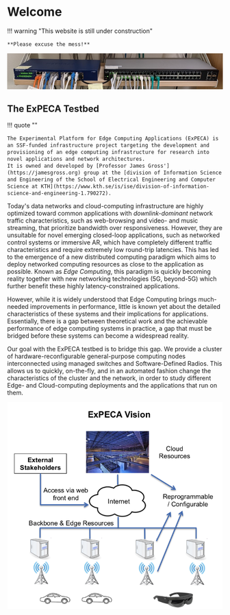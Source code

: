 # Welcome

!!! warning "This website is still under construction"

    **Please excuse the mess!**

![header](./assets/welcome_header.png)

## The ExPECA Testbed

!!! quote ""

    The Experimental Platform for Edge Computing Applications (ExPECA) is an SSF-funded infrastructure project targeting the development and provisioning of an edge computing infrastructure for research into novel applications and network architectures.
    It is owned and developed by [Professor James Gross'](https://jamesgross.org) group at the [division of Information Science and Engineering of the School of Electrical Engineering and Computer Science at KTH](https://www.kth.se/is/ise/division-of-information-science-and-engineering-1.790272).

Today's data networks and cloud-computing infrastructure are highly optimized toward common applications with *downlink-dominant* network traffic characteristics, such as web-browsing and video- and music streaming, that prioritize bandwidth over responsiveness.
However, they are unsuitable for novel emerging closed-loop applications, such as networked control systems or immersive AR, which have completely different traffic characteristics and require extremely low round-trip latencies.
This has led to the emergence of a new distributed computing paradigm which aims to deploy networked computing resources as close to the application as possible.
Known as *Edge Computing*, this paradigm is quickly becoming reality together with new networking technologies (5G, beyond-5G) which further benefit these highly latency-constrained applications.

However, while it is widely understood that Edge Computing brings much-needed improvements in performance, little is known yet about the detailed characteristics of these systems and their implications for applications.
Essentially, there is a gap between theoretical work and the achievable performance of edge computing systems in practice, a gap that must be bridged before these systems can become a widespread reality.

Our goal with the ExPECA testbed is to bridge this gap.
We provide a cluster of hardware-reconfigurable general-purpose computing nodes interconnected using managed switches and Software-Defined Radios.
This allows us to quickly, on-the-fly, and in an automated fashion change the characteristics of the cluster and the network, in order to study different Edge- and Cloud-computing deployments and the applications that run on them.

![](./assets/expeca_vision_2.png)

[^1]: ExPECA Vision Image courtesy of [jamesgross.org](https://www.jamesgross.org/research/expeca/).
